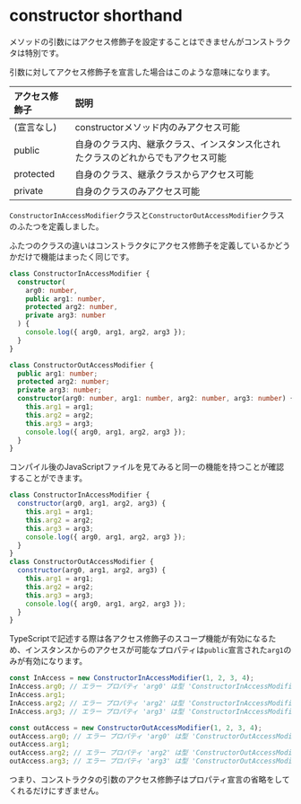 # constructor shorthand

メソッドの引数にはアクセス修飾子を設定することはできませんがコンストラクタは特別です。

引数に対してアクセス修飾子を宣言した場合はこのような意味になります。

| アクセス修飾子 | 説明                                                                             |
| :------------- | :------------------------------------------------------------------------------- |
| (宣言なし)     | constructorメソッド内のみアクセス可能                                            |
| public         | 自身のクラス内、継承クラス、インスタンス化されたクラスのどれからでもアクセス可能 |
| protected      | 自身のクラス、継承クラスからアクセス可能                                         |
| private        | 自身のクラスのみアクセス可能                                                     |

`ConstructorInAccessModifier`クラスと`ConstructorOutAccessModifier`クラスのふたつを定義しました。

ふたつのクラスの違いはコンストラクタにアクセス修飾子を定義しているかどうかだけで機能はまったく同じです。

```typescript title="example.ts"
class ConstructorInAccessModifier {
  constructor(
    arg0: number,
    public arg1: number,
    protected arg2: number,
    private arg3: number
  ) {
    console.log({ arg0, arg1, arg2, arg3 });
  }
}

class ConstructorOutAccessModifier {
  public arg1: number;
  protected arg2: number;
  private arg3: number;
  constructor(arg0: number, arg1: number, arg2: number, arg3: number) {
    this.arg1 = arg1;
    this.arg2 = arg2;
    this.arg3 = arg3;
    console.log({ arg0, arg1, arg2, arg3 });
  }
}
```

コンパイル後のJavaScriptファイルを見てみると同一の機能を持つことが確認することができます。

```javascript title="example.js"
class ConstructorInAccessModifier {
  constructor(arg0, arg1, arg2, arg3) {
    this.arg1 = arg1;
    this.arg2 = arg2;
    this.arg3 = arg3;
    console.log({ arg0, arg1, arg2, arg3 });
  }
}
class ConstructorOutAccessModifier {
  constructor(arg0, arg1, arg2, arg3) {
    this.arg1 = arg1;
    this.arg2 = arg2;
    this.arg3 = arg3;
    console.log({ arg0, arg1, arg2, arg3 });
  }
}
```

TypeScriptで記述する際は各アクセス修飾子のスコープ機能が有効になるため、インスタンスからのアクセスが可能なプロパティは`public`宣言された`arg1`のみが有効になります。

```typescript title="example.ts"
const InAccess = new ConstructorInAccessModifier(1, 2, 3, 4);
InAccess.arg0; // エラー プロパティ 'arg0' は型 'ConstructorInAccessModifier' に存在しません。ts(2339)
InAccess.arg1;
InAccess.arg2; // エラー プロパティ 'arg2' は型 'ConstructorInAccessModifier' に存在しません。ts(2339)
InAccess.arg3; // エラー プロパティ 'arg3' は型 'ConstructorInAccessModifier' に存在しません。ts(2339)

const outAccess = new ConstructorOutAccessModifier(1, 2, 3, 4);
outAccess.arg0; // エラー プロパティ 'arg0' は型 'ConstructorOutAccessModifier' に存在しません。ts(2339)
outAccess.arg1;
outAccess.arg2; // エラー プロパティ 'arg2' は型 'ConstructorOutAccessModifier' に存在しません。ts(2339)
outAccess.arg3; // エラー プロパティ 'arg3' は型 'ConstructorOutAccessModifier' に存在しません。ts(2339)
```

つまり、コンストラクタの引数のアクセス修飾子はプロパティ宣言の省略をしてくれるだけにすぎません。
